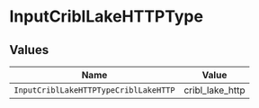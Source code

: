 # InputCriblLakeHTTPType


## Values

| Name                                  | Value                                 |
| ------------------------------------- | ------------------------------------- |
| `InputCriblLakeHTTPTypeCriblLakeHTTP` | cribl_lake_http                       |